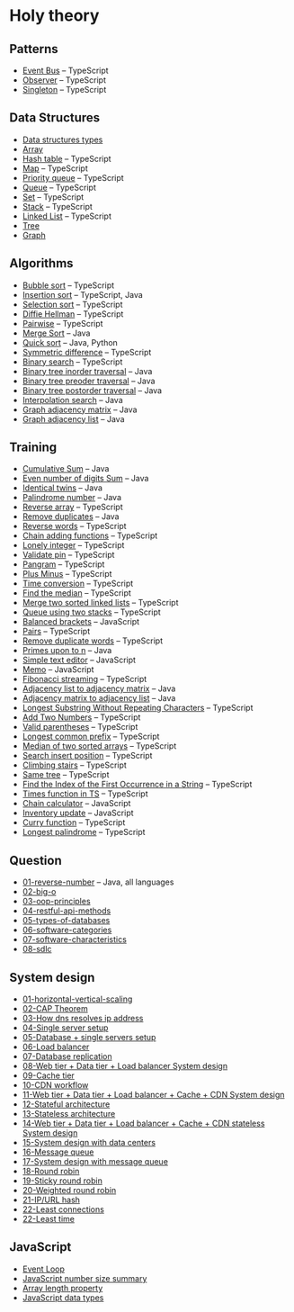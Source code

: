 # Holy theory

## Patterns

* [Event Bus](/patterns/event-bus.md) – TypeScript
* [Observer](/patterns/observer.md) – TypeScript
* [Singleton](/patterns/singleton.md) – TypeScript

## Data Structures

* [Data structures types](/structures/data-structures-types.md)
* [Array](/structures/array.md)
* [Hash table](/structures/hash-table.md) – TypeScript
* [Map](/structures/map.md) – TypeScript
* [Priority queue](/structures/priority-queue.md) – TypeScript
* [Queue](/structures/queue.md) – TypeScript
* [Set](/structures/set.md) – TypeScript
* [Stack](/structures/stack.md) – TypeScript
* [Linked List](/structures/linked-list.md) – TypeScript
* [Tree](/structures/tree.md)
* [Graph](/structures/graph.md)

## Algorithms

* [Bubble sort](/algorithms/bubble-sort.md) – TypeScript
* [Insertion sort](/algorithms/insertion-sort.md) – TypeScript, Java
* [Selection sort](/algorithms/selection-sort.md) – TypeScript
* [Diffie Hellman](/algorithms/bubble-sort.md) – TypeScript
* [Pairwise](/algorithms/bubble-sort.md) – TypeScript
* [Merge Sort](/algorithms/merge-sort.md) – Java
* [Quick sort](/algorithms/quick-sort.md) – Java, Python
* [Symmetric difference](/algorithms/symmetric-difference.md) – TypeScript
* [Binary search](/algorithms/binary-search.md) – TypeScript
* [Binary tree inorder traversal](/algorithms/binary-tree-in-order-traversal.md) – Java
* [Binary tree preoder traversal](/algorithms/binary-tree-preorder-traversal.md) – Java
* [Binary tree postorder traversal](/algorithms/binary-tree-postorder-traversal.md) – Java
* [Interpolation search](/algorithms/interpolation-search.md) – Java
* [Graph adjacency matrix](./algorithms/graph-adjacency-matrix.md) – Java
* [Graph adjacency list]('./algorithms/graph-adjacency-list.md') – Java

## Training

* [Cumulative Sum](/training/cumulative-sum.md) – Java
* [Even number of digits Sum](/training/even-number-of-digits.md) – Java
* [Identical twins](/training/identical-twins.md) – Java
* [Palindrome number](/training/palindrome-number.md) – Java
* [Reverse array](/training/reverse-array.md) – TypeScript
* [Remove duplicates](/training/remove-duplicates.md) – Java
* [Reverse words](/training/reverse-words.md) – TypeScript
* [Chain adding functions](/training/chain-adding-functions.md) – TypeScript
* [Lonely integer](/training/lonely-integer.md) – TypeScript
* [Validate pin](/training/validate-pin.md) – TypeScript
* [Pangram](/training/pangram.md) – TypeScript
* [Plus Minus](/training/plus-minus.md) – TypeScript
* [Time conversion](/training/time-conversion.md) – TypeScript
* [Find the median](/training/find-the-median.md) – TypeScript
* [Merge two sorted linked lists](/training/merge-two-sorted-linked-lists.md) – TypeScript
* [Queue using two stacks](/training/queue-using-two-stacks.md) – TypeScript
* [Balanced brackets](/training/balanced-brackets.md) – JavaScript
* [Pairs](/training/pairs.md) – TypeScript
* [Remove duplicate words](/training/remove-duplicate-words.md) – TypeScript
* [Primes upon to n](/training/primes-upon-to-n.md) – Java
* [Simple text editor](/training/simple-text-editor.md) – JavaScript
* [Memo](/training/memo.md) – JavaScript
* [Fibonacci streaming](/training/fibonacci-streaming.md) – TypeScript
* [Adjacency list to adjacency matrix](/training/adjacency-list-to-adjacency-matrix.md) – Java
* [Adjacency matrix to adjacency list](/training/adjacency-matrix-to-adjacency-list.md) – Java
* [Longest Substring Without Repeating Characters](/training/longest-substring-without-repeating-characters.md) – TypeScript
* [Add Two Numbers](./training/add-two-number.md) – TypeScript
* [Valid parentheses](./training/valid-parentheses.md) – TypeScript
* [Longest common prefix](./training/longest-common-prefix.md) – TypeScript
* [Median of two sorted arrays](./training/median-of-two-sorted-arrays.md) – TypeScript
* [Search insert position](./training/search-intest-position.md) – TypeScript
* [Climbing stairs](./training/climbing-stairs.md) – TypeScript
* [Same tree](./training/same-tree.md) – TypeScript
* [Find the Index of the First Occurrence in a String](./training/find-the-index-of-the-first-occurrence-in-a-tring.md) – TypeScript
* [Times function in TS](./training/times-function-js.md) – TypeScript
* [Chain calculator](./training/chain-calculator.md) – JavaScript
* [Inventory update](./training/inventory-update.md) – JavaScript
* [Curry function](./training/curry-finction.md) – TypeScript
* [Longest palindrome](./training/longest-palindrome.md) – TypeScript
## Question
* [01-reverse-number](/questions/01-reverse-number.md) – Java, all languages
* [02-big-o](/questions/02-big-o.md)
* [03-oop-principles](/questions/03-oop-principles.md)
* [04-restful-api-methods](/questions/04-restful-api-methods.md)
* [05-types-of-databases](/questions/05-types-of-databases.md)
* [06-software-categories](/questions/06-software-categories.md)
* [07-software-characteristics](/questions/07-software-characteristics.md)
* [08-sdlc](/questions/08-sdlc.md)
## System design

* [01-horizontal-vertical-scaling](/system-design/01-horizontal-vertical-scaling.md)
* [02-CAP Theorem](/system-design/02-cap-theorem.md)
* [03-How dns resolves ip address](/system-design/03-how-dsn-resovles-ip.md)
* [04-Single server setup](/system-design/04-single-servier-setup.md)
* [05-Database + single servers setup](/system-design/05-database-single-servers-setup.md)
* [06-Load balancer](/system-design/06-load-balancer.md)
* [07-Database replication](/system-design/07-database-replication.md)
* [08-Web tier + Data tier + Load balancer System design](/system-design/08-web-tier-data-tier-load-balancer-system-desing.md)
* [09-Cache tier](/system-design/09-cache-tier.md)
* [10-CDN workflow](/system-design/10-cdn-workflow.md)
* [11-Web tier + Data tier + Load balancer + Cache + CDN System design](/system-design/11-web-tier-data-tier-load-balancer-cache-cdn-system-design.md)
* [12-Stateful architecture](/system-design/12-stateful-architecture.md)
* [13-Stateless architecture](/system-design/13-stateless-architecture.md)
* [14-Web tier + Data tier + Load balancer + Cache + CDN stateless System design](/system-design/14-web-tier-data-tier-load-balancer-cache-cdn-stateless-system-design.md)
* [15-System design with data centers](/system-design/15-system-design-with-data-centres.md)
* [16-Message queue](/system-design/16-message-queue.md)
* [17-System design with message queue](/system-design/17-system-design-with-message-queue.md)
* [18-Round robin](/system-design/18-round-robin.md)
* [19-Sticky round robin](/system-design/19-sticky-round-robin.md)
* [20-Weighted round robin](/system-design/20-weighted-round-robin.md)
* [21-IP/URL hash](/system-design/21-ip-url-hash.md)
* [22-Least connections](/system-design/22-least-connections.md)
* [22-Least time](/system-design/23-least-time.md)

## JavaScript

* [Event Loop](/javascript/event-loop.md)
* [JavaScript number size summary](./javascript/javascript-number-size-summary.md)
* [Array length property](./javascript/array-length-property.md)
* [JavaScript data types](./javascript/javascript-data-types.md)